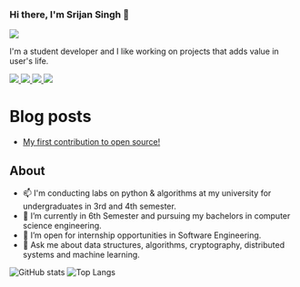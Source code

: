 ### Hi there, I'm Srijan Singh 👋 

![](https://visitor-badge.laobi.icu/badge?page_id=srijan-singh)

I'm a student developer and I like working on projects that adds value in user's life.

<a href="https://www.linkedin.com/in/srijanverse/">
<img src = "https://img.shields.io/badge/LinkedIn-0077B5?style=for-the-badge&logo=linkedin&logoColor=white"/>
</a>

<a href ="https://www.hackerrank.com/srijanverse?hr_r=1">
<img src="https://img.shields.io/badge/-Hackerrank-2EC866?style=for-the-badge&logo=HackerRank&logoColor=white"/>
</a>

<a href="https://www.cloudskillsboost.google/public_profiles/d74803f0-043c-45e3-80a0-b9ddb10d2925">
<img src="https://img.shields.io/badge/Google_Cloud-4285F4?style=for-the-badge&logo=google-cloud&logoColor=white">
</a>

<a href="https://stackoverflow.com/story/srijanverse">
<img src="https://img.shields.io/badge/Stack_Overflow-FE7A16?style=for-the-badge&logo=stack-overflow&logoColor=white"/>
</a>

# Blog posts
<!-- BLOG-POST-LIST:START -->
- [My first contribution to open source!](https://dev.to/srijansingh/my-first-contribution-to-open-source-4e28)
<!-- BLOG-POST-LIST:END -->

## About

- 📫 I'm conducting labs on python & algorithms at my university for undergraduates in 3rd and 4th semester.
- 🌱 I’m currently in 6th Semester and pursuing my bachelors in computer science engineering.
- 🔭 I’m open for internship opportunities in Software Engineering.
- 💬 Ask me about data structures, algorithms, cryptography, distributed systems and machine learning.

![GitHub stats](https://github-readme-stats.vercel.app/api?username=srijan-singh&show_icons=true&theme=github_dark&hide_border=true) 
![Top Langs](https://github-readme-stats.vercel.app/api/top-langs/?username=srijan-singh&exclude_repo=srijan-singh.github.io,face-api-internship,crypto-algo,notebook-cse,Hacktoberfest-2021-Data-Structures-and-Algorithms,make-pull-request,movie,responsive-app,login,portfolio,web,webpage,teachablemachine-community,deep-learning,machine-learning&layout=compact&theme=github_dark&hide_border=true)

<!--
**srijan-singh/srijan-singh** is a ✨ _special_ ✨ repository because its `README.md` (this file) appears on your GitHub profile.

Here are some ideas to get you started:

#TODO link -> https://github.com/alexandresanlim/Badges4-README.md-Profile

- 🔭 I’m currently working on ...
- 🌱 I’m currently learning ...
- 👯 I’m looking to collaborate on ...
- 🤔 I’m looking for help with ...
- 💬 Ask me about ...
- 📫 How to reach me: ...
- 😄 Pronouns: ...
- ⚡ Fun fact: ...
-->
